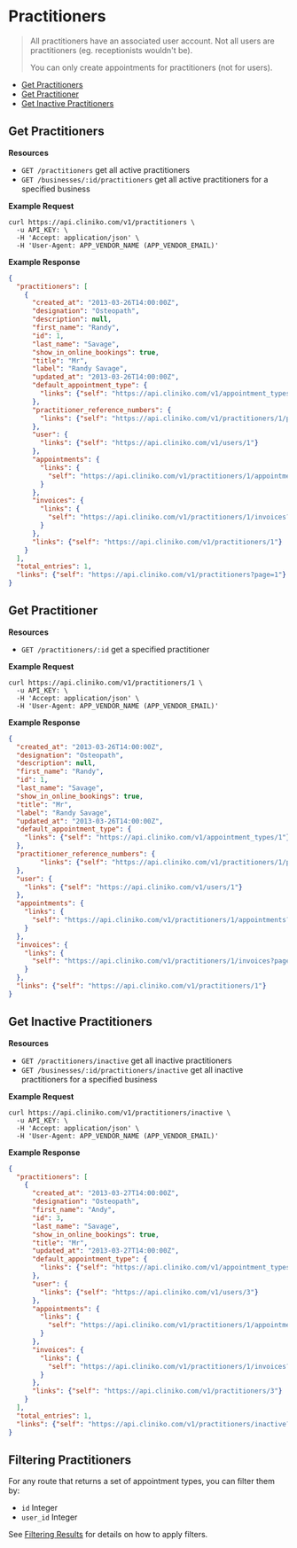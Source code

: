Practitioners
============
> All practitioners have an associated user account.  Not all users are practitioners (eg. receptionists wouldn't be).
>
> You can only create appointments for practitioners (not for users).

* [Get Practitioners](#get-practitioners "This will return all practitioners.")
* [Get Practitioner](#get-practitioner "This will return a specified practitioner.")
* [Get Inactive Practitioners](#get-inactive-practitioners "This will return all inactive practitioners.")

Get Practitioners
----------------

**Resources**
* ```GET /practitioners``` get all active practitioners
* ```GET /businesses/:id/practitioners``` get all active practitioners for a specified business

**Example Request**
```shell
curl https://api.cliniko.com/v1/practitioners \
  -u API_KEY: \
  -H 'Accept: application/json' \
  -H 'User-Agent: APP_VENDOR_NAME (APP_VENDOR_EMAIL)'
```

**Example Response**
```json
{
  "practitioners": [
    {
      "created_at": "2013-03-26T14:00:00Z",
      "designation": "Osteopath",
      "description": null,
      "first_name": "Randy",
      "id": 1,
      "last_name": "Savage",
      "show_in_online_bookings": true,
      "title": "Mr",
      "label": "Randy Savage",
      "updated_at": "2013-03-26T14:00:00Z",
      "default_appointment_type": {
        "links": {"self": "https://api.cliniko.com/v1/appointment_types/1"}
      },
      "practitioner_reference_numbers": {
        "links": {"self": "https://api.cliniko.com/v1/practitioners/1/practitioner_reference_numbers?page=1"}
      },
      "user": {
        "links": {"self": "https://api.cliniko.com/v1/users/1"}
      },
      "appointments": {
        "links": {
          "self": "https://api.cliniko.com/v1/practitioners/1/appointments?page=1"
        }
      },
      "invoices": {
        "links": {
          "self": "https://api.cliniko.com/v1/practitioners/1/invoices?page=1"
        }
      },
      "links": {"self": "https://api.cliniko.com/v1/practitioners/1"}
    }
  ],
  "total_entries": 1,
  "links": {"self": "https://api.cliniko.com/v1/practitioners?page=1"}
}
```

Get Practitioner
------------

**Resources**
* ```GET /practitioners/:id``` get a specified practitioner

**Example Request**
```shell
curl https://api.cliniko.com/v1/practitioners/1 \
  -u API_KEY: \
  -H 'Accept: application/json' \
  -H 'User-Agent: APP_VENDOR_NAME (APP_VENDOR_EMAIL)'
```

**Example Response**
```json
{
  "created_at": "2013-03-26T14:00:00Z",
  "designation": "Osteopath",
  "description": null,
  "first_name": "Randy",
  "id": 1,
  "last_name": "Savage",
  "show_in_online_bookings": true,
  "title": "Mr",
  "label": "Randy Savage",
  "updated_at": "2013-03-26T14:00:00Z",
  "default_appointment_type": {
    "links": {"self": "https://api.cliniko.com/v1/appointment_types/1"}
  },
  "practitioner_reference_numbers": {
        "links": {"self": "https://api.cliniko.com/v1/practitioners/1/practitioner_reference_numbers?page=1"}
  },
  "user": {
    "links": {"self": "https://api.cliniko.com/v1/users/1"}
  },
  "appointments": {
    "links": {
      "self": "https://api.cliniko.com/v1/practitioners/1/appointments?page=1"
    }
  },
  "invoices": {
    "links": {
      "self": "https://api.cliniko.com/v1/practitioners/1/invoices?page=1"
    }
  },
  "links": {"self": "https://api.cliniko.com/v1/practitioners/1"}
}
```

Get Inactive Practitioners
----------------

**Resources**
* ```GET /practitioners/inactive``` get all inactive practitioners
* ```GET /businesses/:id/practitioners/inactive``` get all inactive practitioners for a specified business

**Example Request**
```shell
curl https://api.cliniko.com/v1/practitioners/inactive \
  -u API_KEY: \
  -H 'Accept: application/json' \
  -H 'User-Agent: APP_VENDOR_NAME (APP_VENDOR_EMAIL)'
```

**Example Response**
```json
{
  "practitioners": [
    {
      "created_at": "2013-03-27T14:00:00Z",
      "designation": "Osteopath",
      "first_name": "Andy",
      "id": 3,
      "last_name": "Savage",
      "show_in_online_bookings": true,
      "title": "Mr",
      "updated_at": "2013-03-27T14:00:00Z",
      "default_appointment_type": {
        "links": {"self": "https://api.cliniko.com/v1/appointment_types/1"}
      },
      "user": {
        "links": {"self": "https://api.cliniko.com/v1/users/3"}
      },
      "appointments": {
        "links": {
          "self": "https://api.cliniko.com/v1/practitioners/1/appointments?page=1"
        }
      },
      "invoices": {
        "links": {
          "self": "https://api.cliniko.com/v1/practitioners/1/invoices?page=1"
        }
      },
      "links": {"self": "https://api.cliniko.com/v1/practitioners/3"}
    }
  ],
  "total_entries": 1,
  "links": {"self": "https://api.cliniko.com/v1/practitioners/inactive?page=1"}
}
```

Filtering Practitioners
----------------

For any route that returns a set of appointment types, you can filter them by:
* ```id``` Integer
* ```user_id``` Integer

See [Filtering Results](https://github.com/redguava/cliniko-api#filtering-results) for details on how to apply filters.
